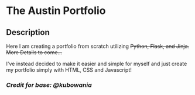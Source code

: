 # The Austin Portfolio

## Description
Here I am creating a portfolio from scratch utilizing ~~Python, Flask, and Jinja. More Details to come...~~

I've instead decided to make it easier and simple for myself and just create my portfolio simply with HTML, CSS and Javascript!










### *Credit for base: @kubowania*